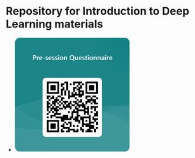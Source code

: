 # Repository for Introduction to Deep Learning materials

* <img src="https://github.com/lsuhpchelp/lonidltut/blob/main/QRCode%20for%20Pre-session%20Questionnaire.png" width="300" height="300" />
